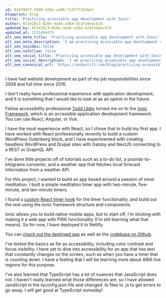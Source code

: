 ```yaml
---
id: 019398f7-4808-429a-aa06-713f7f32ebef
blueprint: blog
title: 'Practicing accessible app development with Ionic'
author: 6f3e28c3-028e-4aeb-a364-42afa4eec5c0
updated_by: 6f3e28c3-028e-4aeb-a364-42afa4eec5c0
updated_at: 1731464473
alt_seo_meta_title: 'Practicing accessible app development with Ionic'
alt_seo_meta_description: 'I am practicing accessible app development and made a meditation app with the Ionic Framework.'
alt_seo_noindex: false
alt_seo_nofollow: false
alt_seo_social_title: 'Practicing accessible app development with Ionic'
alt_seo_social_description: 'I am practicing accessible app development and made a meditation app with the Ionic Framework.'
alt_seo_canonical_url: 'https://andystitt.com/blog/practicing-accessible-app-development-with-ionic/'
---
```

I have had website development as part of my job responsibilities since 2008 and full time since 2016.

I don't really have professional experience with application development, and it is something that I would like to look at as an option in the future.

Fellow accessibility professional [Todd Libby](https://toddl.dev/) turned me on to the [Ionic Framework](https://ionicframework.com/), which is an accessible application development framework. You can use React, Angular, or Vue.

I have the most experience with React, so I chose that to build my first app. I have worked with React professionally recently to build a custom WordPress Gutenberg block, and I have experimented with creating headless WordPress and Drupal sites with Gatsby and NextJS connecting to a REST or GraphQL API.

I've done little projects off of tutorials such as a to-do list, a pounds-to-kilograms converter, and a weather app that fetches local forecast information from a weather API.

For this project, I wanted to build an app based around a passion of mine: meditation. I built a simple meditation timer app with two-minute, five-minute, and ten-minute timers.

I found a [custom React timer hook](https://www.npmjs.com/package/react-timer-hook) for the timer functionality, and build out the rest using the Ionic framework structure and components.

Ionic allows you to build native mobile apps, but to start off, I'm sticking with making it a web app with PWA functionality (I'm still learning what that means). So for now, I have deployed it to Netlify.

You can [check out the deployed app](https://andy-stitt-meditation-timer.netlify.app/tab1) as well as the [codebase on Github](https://github.com/andystitt829/meditation-timer).

I've tested the basics as far as accessibility, including color contrast and focus visibility. I have yet to dive into accessibility for an app that has text that constantly changes on the screen, such as when you have a timer that is counting down. I have a feeling that I will be learning more about ARIA live regions for this purpose.

I've also learned that TypeScript has a lot of nuances that JavaScript does not. I haven't really learned what those differences are, so I have allowed JavaScript in the tsconfig.json file and changed .ts files to .js to get errors to go away. I will get good at TypeScript someday!